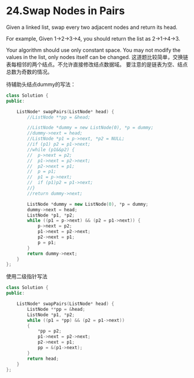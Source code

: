 # 24.Swap Nodes in Pairs
Given a linked list, swap every two adjacent nodes and return its head.

For example,
Given 1->2->3->4, you should return the list as 2->1->4->3.

Your algorithm should use only constant space. You may not modify the values in the list, only nodes itself can be changed.
这道题比较简单，交换链表每相邻的两个结点。不允许直接修改结点数据域。
要注意的是链表为空、结点总数为奇数的情况。

待辅助头结点dummy的写法：
```cpp
class Solution {
public:

	ListNode* swapPairs(ListNode* head) {
		//ListNode **pp = &head;

		//ListNode *dummy = new ListNode(0), *p = dummy;
		//dummy->next = head;
		//ListNode *p1 = p->next, *p2 = NULL;
		//if (p1) p2 = p1->next;
		//while (p1&&p2) {
		//	p->next = p2;
		//	p1->next = p2->next;
		//	p2->next = p1;
		//	p = p1;
		//	p1 = p->next;
		//	if (p1)p2 = p1->next;
		//}
		//return dummy->next;

		ListNode *dummy = new ListNode(0), *p = dummy;
		dummy->next = head;
		ListNode *p1, *p2;
		while ((p1 = p->next) && (p2 = p1->next)) {
			p->next = p2;
			p1->next = p2->next;
			p2->next = p1;
			p = p1;
		}
		return dummy->next;
	}
};
```

使用二级指针写法
```cpp
class Solution {
public:

	ListNode* swapPairs(ListNode* head) {
		ListNode **pp = &head;
		ListNode *p1, *p2;
		while ((p1 = *pp) && (p2 = p1->next))
		{
			*pp = p2;
			p1->next = p2->next;
			p2->next = p1;
			pp = &(p1->next);
		}
		return head;
	}
};
```
